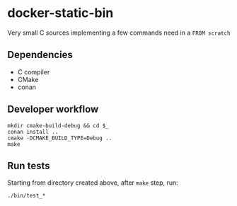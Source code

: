 docker-static-bin
=================
Very small C sources implementing a few commands need in a `FROM scratch`

## Dependencies

  - C compiler
  - CMake
  - conan

## Developer workflow

    mkdir cmake-build-debug && cd $_
    conan install ..
    cmake -DCMAKE_BUILD_TYPE=Debug ..
    make

## Run tests

Starting from directory created above, after `make` step, run:

    ./bin/test_*
